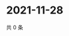 # 2021-11-28

共 0 条

<!-- BEGIN WEIBO -->
<!-- 最后更新时间 Sun Nov 28 2021 19:11:57 GMT+0800 (China Standard Time) -->

<!-- END WEIBO -->
